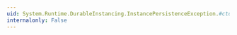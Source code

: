 ```yaml
---
uid: System.Runtime.DurableInstancing.InstancePersistenceException.#ctor
internalonly: False
---
```


